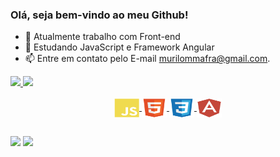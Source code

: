 ### Olá, seja bem-vindo ao meu Github!

<!--
**murilomafra1302/murilomafra1302** is a ✨ _special_ ✨ repository because its `README.md` (this file) appears on your GitHub profile.
-->

- 🔭 Atualmente trabalho com Front-end
- 🌱 Estudando JavaScript e Framework Angular
- 📫 Entre em contato pelo E-mail murilommafra@gmail.com.

<div align="left">
  <a href="https://github.com/murilobmafra">
  <img height="180em" src="https://github-readme-stats.vercel.app/api?username=murilomafra&show_icons=true&theme=great-gatsby&include_all_commits=true&count_private=true"/>
  <img height="180em" src="https://github-readme-stats.vercel.app/api/top-langs/?username=murilomafra&layout=compact&langs_count=7&theme=great-gatsby"/>
</div>

<div style="display: inline_block" align="center"><br>
  <img align="center" alt="Js" height="30" width="40" src="https://raw.githubusercontent.com/devicons/devicon/master/icons/javascript/javascript-plain.svg">
  <img align="center" alt="HTML" height="30" width="40" src="https://raw.githubusercontent.com/devicons/devicon/master/icons/html5/html5-original.svg">
  <img align="center" alt="CSS" height="30" width="40" src="https://raw.githubusercontent.com/devicons/devicon/master/icons/css3/css3-original.svg">
  <img align="center" alt="angular.js" height="30" width="40" src="https://github.com/devicons/devicon/blob/master/icons/angularjs/angularjs-plain.svg">
</div>
  
  ##
  
  <div>
    <a href="https://www.instagram.com/murilo.mafra/" target="_blank"><img src="https://img.shields.io/badge/-Instagram-%23E4405F?style=for-the-badge&logo=instagram&logoColor=white" target="_blank""></a>
    <a href="https://www.linkedin.com/in/murilo-mafra/" target="_blank"><img src="https://img.shields.io/badge/-LinkedIn-%230077B5?style=for-the-badge&logo=linkedin&logoColor=white" target="_blank"></a> 
  </div
